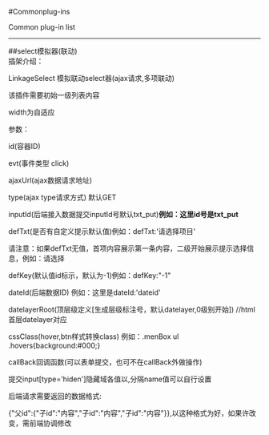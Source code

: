 #Commonplug-ins

Common plug-in list

---------

##select模拟器(联动)
<br>
 插架介绍：<br/>
 
 LinkageSelect 模拟联动select器(ajax请求,多项联动)<br/>
 
 该插件需要初始一级列表内容<br/>
 
 width为自适应<br/>
 
 参数：<br/>
 
 id(容器ID)<br/>
 
 evt(事件类型 click)<br/>
 
 ajaxUrl(ajax数据请求地址)<br/>
 
 type(ajax type请求方式) 默认GET<br/>
 
 inputId(后端接入数据提交inputId号默认txt_put)**例如：这里id号是txt_put**<br/>
 
 defTxt(是否有自定义提示默认值)例如：defTxt:'请选择项目'<br/>
 
 请注意：如果defTxt无值，首项内容展示第一条内容，二级开始展示提示选择信息，例如：请选择<br/>
 
 defKey(默认值id标示，默认为-1)例如：defKey:"-1"<br/>
 
 dateId(后端数据ID) 例如：这里是dateId:'dateid'<br/>
 
 datelayerRoot(顶层级定义[生成层级标注号，默认datelayer,0级别开始]) //html首层datelayer对应<br/>
 
 cssClass(hover,btn样式转换class) 例如：.menBox ul .hovers{background:#000;}<br/>
 
 callBack回调函数(可以表单提交，也可不在callBack外做操作)<br/>
 
 提交input[type='hiden']隐藏域各值以,分隔name值可以自行设置<br/>
 
 后端请求需要返回的数据格式:<br/>
 
 {"父id":{"子id":"内容","子id":"内容","子id":"内容"}},以这种格式为好，如果许改变，需前端协调修改<br/>





